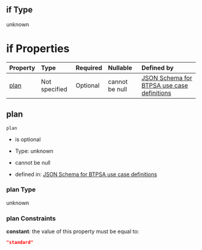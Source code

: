 ## if Type

unknown

# if Properties

| Property      | Type          | Required | Nullable       | Defined by                                                                                                                                                                                                                                  |
| :------------ | :------------ | :------- | :------------- | :------------------------------------------------------------------------------------------------------------------------------------------------------------------------------------------------------------------------------------------ |
| [plan](#plan) | Not specified | Optional | cannot be null | [JSON Schema for BTPSA use case definitions](btpsa-usecase-properties-services-items-allof-1-then-allof-80-then-allof-2-if-properties-plan.md "undefined#/properties/services/items/allOf/1/then/allOf/80/then/allOf/2/if/properties/plan") |

## plan



`plan`

*   is optional

*   Type: unknown

*   cannot be null

*   defined in: [JSON Schema for BTPSA use case definitions](btpsa-usecase-properties-services-items-allof-1-then-allof-80-then-allof-2-if-properties-plan.md "undefined#/properties/services/items/allOf/1/then/allOf/80/then/allOf/2/if/properties/plan")

### plan Type

unknown

### plan Constraints

**constant**: the value of this property must be equal to:

```json
"standard"
```
